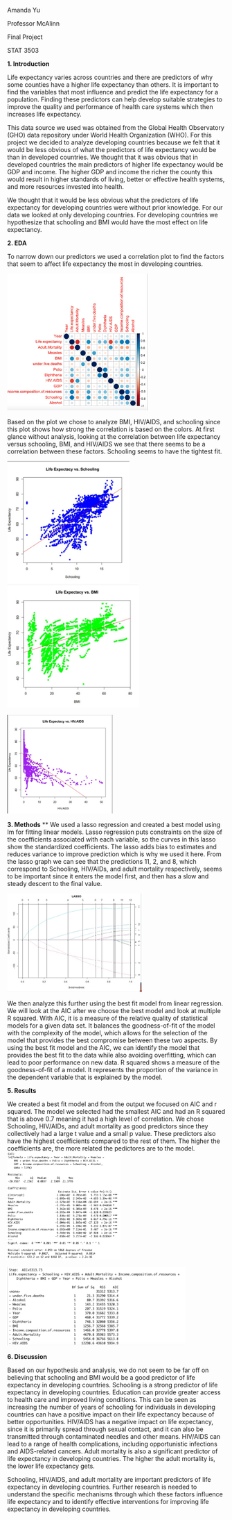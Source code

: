﻿Amanda Yu

Professor McAlinn 

Final Project

STAT 3503

**1. Introduction**

Life expectancy varies across countries and there are predictors of why some counties have a higher life expectancy than others. It is important to find the variables that most influence and predict the life expectancy for a population. Finding these predictors can help develop suitable strategies to improve the quality and performance of health care systems which then increases life expectancy.

This data source we used was obtained from the Global Health Observatory (GHO) data repository under World Health Organization (WHO)​. For this project we decided to analyze developing countries because we felt that it would be less obvious of what the predictors of life expectancy would be than in developed countries. We thought that it was obvious that in developed countries the main predictors of higher life expectancy would be GDP and income. The higher GDP and income the richer the county this would result in higher standards of living, better or effective health systems, and more resources invested into health. 

We thought that it would be less obvious what the predictors of life expectancy for developing countries were without prior knowledge. For our data we looked at only developing countries. For developing countries we hypothesize that schooling and BMI would have the most effect on life expectancy. 

**2. EDA**

To narrow down our predictors we used a correlation plot to find the factors that seem to affect life expectancy the most in developing countries. 

![](Aspose.Words.4c6f20e9-759c-4682-b144-a4e400acd7a5.001.png)

Based on the plot we chose to analyze BMI, HIV/AIDS, and schooling since this plot shows how strong the correlation is based on the colors. At first glance without analysis, looking at the correlation between life expectancy versus schooling, BMI, and HIV/AIDS we see that there seems to be a correlation between these factors. Schooling seems to have the tightest fit.  

![](Aspose.Words.4c6f20e9-759c-4682-b144-a4e400acd7a5.002.png)![](Aspose.Words.4c6f20e9-759c-4682-b144-a4e400acd7a5.003.png)

![](Aspose.Words.4c6f20e9-759c-4682-b144-a4e400acd7a5.004.png)

**3. Methods**
**
We used a lasso regression and created a best model using lm for fitting linear models. Lasso regression puts constraints on the size of the coefficients associated with each variable, so the curves in this lasso show the standardized coefficients. The lasso adds bias to estimates and reduces variance to improve prediction which is why we used it here.  From the lasso graph we can see that the predictions 11, 2, and 8, which correspond to Schooling, HIV/AIDs, and adult mortality respectively, seems to be important since it enters the model first, and then has a slow and steady descent to the final value.

![](Aspose.Words.4c6f20e9-759c-4682-b144-a4e400acd7a5.005.png)

We then analyze this further using the best fit model from linear regression. We will look at the AIC after we choose the best model and look at multiple R squared. With AIC, it is a  measure of the relative quality of statistical models for a given data set. It balances the goodness-of-fit of the model with the complexity of the model, which allows for the selection of the model that provides the best compromise between these two aspects. By using the best fit model and the AIC, we can identify the model that provides the best fit to the data while also avoiding overfitting, which can lead to poor performance on new data. R squared shows a measure of the goodness-of-fit of a model. It represents the proportion of the variance in the dependent variable that is explained by the model. 

**5. Results** 

We created a best fit model and from the output we focused on AIC and r squared. The model we selected had the smallest AIC and had an R squared that is above 0.7 meaning it had a high level of correlation. We chose Schooling, HIV/AIDs, and adult mortality as good predictors since they collectively had a large t value and a small p value. These predictors also have the highest coefficients compared to the rest of them. The higher the coefficients are, the more related the pedictores are to the model. ![](Aspose.Words.4c6f20e9-759c-4682-b144-a4e400acd7a5.006.png)

![](Aspose.Words.4c6f20e9-759c-4682-b144-a4e400acd7a5.007.png)


**6. Discussion** 

Based on our hypothesis and analysis, we do not seem to be far off on believing that schooling and BMI would be a good predictor of life expectancy in developing countries. Schooling is a strong predictor of life expectancy in developing countries. Education can provide greater access to health care and improved living conditions. This can be seen as increasing the number of years of schooling for individuals in developing countries can have a positive impact on their life expectancy because of better opportunities. HIV/AIDS has a negative impact on life expectancy, since it is primarily spread through sexual contact, and it can also be transmitted through contaminated needles and other means. HIV/AIDS can lead to a range of health complications, including opportunistic infections and AIDS-related cancers. Adult mortality is also a significant predictor of life expectancy in developing countries. The higher the adult mortality is, the lower life expectancy gets. 

Schooling, HIV/AIDS, and adult mortality are important predictors of life expectancy in developing countries. Further research is needed to understand the specific mechanisms through which these factors influence life expectancy and to identify effective interventions for improving life expectancy in developing countries.

